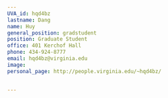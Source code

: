 ```yaml
---
UVA_id: hqd4bz
lastname: Dang
name: Huy
general_position: gradstudent
position: Graduate Student
office: 401 Kerchof Hall
phone: 434-924-8777
email: hqd4bz@virginia.edu
image:
personal_page: http://people.virginia.edu/~hqd4bz/


---
```

